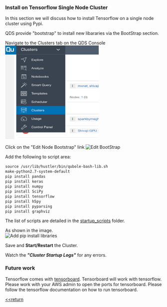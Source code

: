 ### Install on Tensorflow Single Node Cluster

In this section we will discuss how to install Tensorflow on a single node cluster using Pypi.

QDS provide "bootstrap" to install new libararies via the BootStrap section.

Navigate to the Clusters tab on the QDS Console
<br/>
<img src="/images/Screen%20Shot%202017-06-05%20at%203.13.36%20PM.png" height="300" width="300"></img>

Click on the "Edit Node Bootstrap" link
![Edit BootStrap](https://github.com/tfshivaji/deeplearning/blob/master/images/EditBootStrp01.png)

Add the following to script area:
	
	source /usr/lib/hustler/bin/qubole-bash-lib.sh
	make-python2.7-system-default
	pip install pandas
	pip install keras
	pip install numpy
	pip install SciPy
	pip install tensorflow
	pip install h5py
	pip install pyparsing
	pip install graphviz
	
The list of scripts are detailed in the [startup_scripts](/startup_scripts) folder.

As shown in the image.	
![Add pip install libraries](https://github.com/tfshivaji/deeplearning/blob/master/images/EditBootStrap02.png)

Save and **Start/Restart** the Cluster.

Watch the ***"Cluster Startup Logs"*** for any errors.

### Future work 

Tensorflow comes with [tensorboard](https://www.tensorflow.org/get_started/summaries_and_tensorboard). Tensorboard will work with tensorflow. Please work with your AWS admin to open the ports for tensorboard. Please follow the tensorflow documentation on how to run tensorboard. 

[<<return](https://github.com/tfshivaji/deeplearning) 
